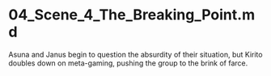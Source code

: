 # 04_Scene_4_The_Breaking_Point.md
Asuna and Janus begin to question the absurdity of their situation, but Kirito doubles down on meta-gaming, pushing the group to the brink of farce.
